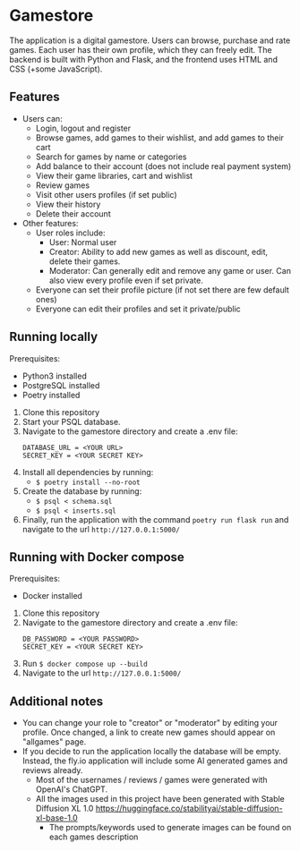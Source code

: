 # Gamestore
The application is a digital gamestore. Users can browse, purchase and rate games. Each user has their own profile, which they can freely edit. The backend is built with Python and Flask, and the frontend uses HTML and CSS (+some JavaScript).

## Features
- Users can:
   - Login, logout and register
   - Browse games, add games to their wishlist, and add games to their cart
   - Search for games by name or categories
   - Add balance to their account (does not include real payment system)
   - View their game libraries, cart and wishlist
   - Review games
   - Visit other users profiles (if set public)
   - View their history
   - Delete their account
- Other features:
   - User roles include:
      - User: Normal user
      - Creator: Ability to add new games as well as discount, edit, delete their games.
      - Moderator: Can generally edit and remove any game or user. Can also view every profile even if set private.
   - Everyone can set their profile picture (if not set there are few default ones)
   - Everyone can edit their profiles and set it private/public

##  Running locally
Prerequisites:
- Python3 installed
- PostgreSQL installed
- Poetry installed

1. Clone this repository
2. Start your PSQL database.
3. Navigate to the gamestore directory and create a .env file:
   ```
   DATABASE_URL = <YOUR URL>
   SECRET_KEY = <YOUR SECRET KEY>
   ```
4. Install all dependencies by running:
     - `$ poetry install --no-root`
5. Create the database by running:
     - `$ psql < schema.sql`
     - `$ psql < inserts.sql`
6. Finally, run the application with the command `poetry run flask run` and navigate to the url `http://127.0.0.1:5000/`

## Running with Docker compose
Prerequisites:
- Docker installed

1. Clone this repository
2. Navigate to the gamestore directory and create a .env file:
   ```
   DB_PASSWORD = <YOUR PASSWORD>
   SECRET_KEY = <YOUR SECRET KEY>
   ```
3. Run `$ docker compose up --build`
4. Navigate to the url `http://127.0.0.1:5000/`

## Additional notes 
- You can change your role to "creator" or "moderator" by editing your profile. Once changed, a link to create new games should appear on "allgames" page.
- If you decide to run the application locally the database will be empty. Instead, the fly.io application will include some AI generated games and reviews already.
   - Most of the usernames / reviews / games were generated with OpenAI's ChatGPT.
   - All the images used in this project have been generated with Stable Diffusion XL 1.0 https://huggingface.co/stabilityai/stable-diffusion-xl-base-1.0
      - The prompts/keywords used to generate images can be found on each games description
